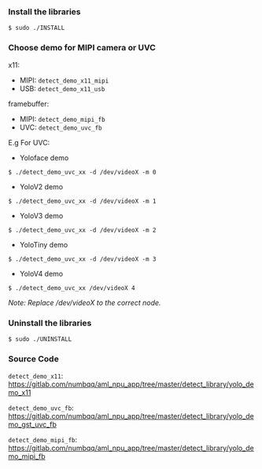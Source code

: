### Install the libraries

```
$ sudo ./INSTALL
```

### Choose demo for MIPI camera or UVC

x11:

* MIPI: `detect_demo_x11_mipi`
* USB: `detect_demo_x11_usb`

framebuffer:

* MIPI: `detect_demo_mipi_fb`
* UVC: `detect_demo_uvc_fb`


E.g For UVC:

* Yoloface demo

```
$ ./detect_demo_uvc_xx -d /dev/videoX -m 0
```

* YoloV2 demo

```
$ ./detect_demo_uvc_xx -d /dev/videoX -m 1
```

* YoloV3 demo

```
$ ./detect_demo_uvc_xx -d /dev/videoX -m 2
```

* YoloTiny demo

```
$ ./detect_demo_uvc_xx -d /dev/videoX -m 3
```

* YoloV4 demo

```
$ ./detect_demo_uvc_xx /dev/videoX 4
```
*Note: Replace /dev/videoX to the correct node.*

### Uninstall the libraries

```
$ sudo ./UNINSTALL
```

### Source Code

`detect_demo_x11`: https://gitlab.com/numbqq/aml_npu_app/tree/master/detect_library/yolo_demo_x11


`detect_demo_uvc_fb`: https://gitlab.com/numbqq/aml_npu_app/tree/master/detect_library/yolo_demo_gst_uvc_fb

`detect_demo_mipi_fb`: https://gitlab.com/numbqq/aml_npu_app/tree/master/detect_library/yolo_demo_mipi_fb
